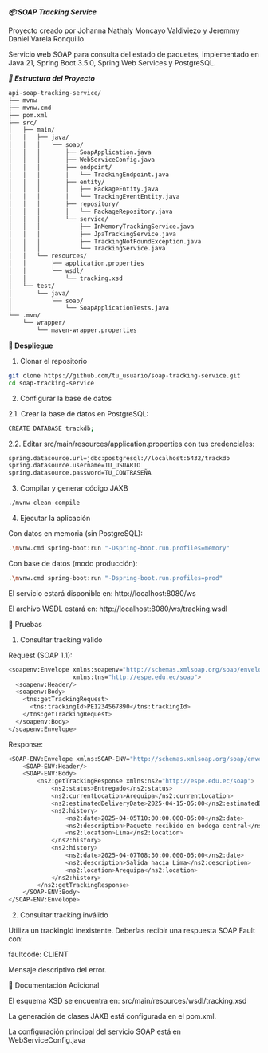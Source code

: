 ***📦 SOAP Tracking Service***

Proyecto creado por Johanna Nathaly Moncayo Valdiviezo y Jeremmy Daniel Varela Ronquillo

Servicio web SOAP para consulta del estado de paquetes, implementado en Java 21, Spring Boot 3.5.0, Spring Web Services y PostgreSQL.

***📂 Estructura del Proyecto***
```bash
api-soap-tracking-service/
├── mvnw
├── mvnw.cmd
├── pom.xml
├── src/
│   ├── main/
│   │   ├── java/
│   │   │   └── soap/
│   │   │       ├── SoapApplication.java
│   │   │       ├── WebServiceConfig.java
│   │   │       ├── endpoint/
│   │   │       │   └── TrackingEndpoint.java
│   │   │       ├── entity/
│   │   │       │   ├── PackageEntity.java
│   │   │       │   └── TrackingEventEntity.java
│   │   │       ├── repository/
│   │   │       │   └── PackageRepository.java
│   │   │       └── service/
│   │   │           ├── InMemoryTrackingService.java
│   │   │           ├── JpaTrackingService.java
│   │   │           ├── TrackingNotFoundException.java
│   │   │           └── TrackingService.java
│   │   └── resources/
│   │       ├── application.properties
│   │       └── wsdl/
│   │           └── tracking.xsd
│   └── test/
│       └── java/
│           └── soap/
│               └── SoapApplicationTests.java
└── .mvn/
    └── wrapper/
        └── maven-wrapper.properties
```
**🚀 Despliegue**
1. Clonar el repositorio
```bash
git clone https://github.com/tu_usuario/soap-tracking-service.git
cd soap-tracking-service
```
2. Configurar la base de datos

2.1. Crear la base de datos en PostgreSQL:
```bash
CREATE DATABASE trackdb;
```
2.2. Editar src/main/resources/application.properties con tus credenciales:
```bash
spring.datasource.url=jdbc:postgresql://localhost:5432/trackdb
spring.datasource.username=TU_USUARIO
spring.datasource.password=TU_CONTRASEÑA
```
3. Compilar y generar código JAXB
```bash
./mvnw clean compile
```
4. Ejecutar la aplicación

Con datos en memoria (sin PostgreSQL):
```bash
.\mvnw.cmd spring-boot:run "-Dspring-boot.run.profiles=memory"
```
Con base de datos (modo producción):
```bash
.\mvnw.cmd spring-boot:run "-Dspring-boot.run.profiles=prod"
```
El servicio estará disponible en:
http://localhost:8080/ws

El archivo WSDL estará en:
http://localhost:8080/ws/tracking.wsdl

🧪 Pruebas
1. Consultar tracking válido

Request (SOAP 1.1):
```bash
<soapenv:Envelope xmlns:soapenv="http://schemas.xmlsoap.org/soap/envelope/"
                  xmlns:tns="http://espe.edu.ec/soap">
  <soapenv:Header/>
  <soapenv:Body>
    <tns:getTrackingRequest>
      <tns:trackingId>PE1234567890</tns:trackingId>
    </tns:getTrackingRequest>
  </soapenv:Body>
</soapenv:Envelope>
```
Response:
```bash
<SOAP-ENV:Envelope xmlns:SOAP-ENV="http://schemas.xmlsoap.org/soap/envelope/">
    <SOAP-ENV:Header/>
    <SOAP-ENV:Body>
        <ns2:getTrackingResponse xmlns:ns2="http://espe.edu.ec/soap">
            <ns2:status>Entregado</ns2:status>
            <ns2:currentLocation>Arequipa</ns2:currentLocation>
            <ns2:estimatedDeliveryDate>2025-04-15-05:00</ns2:estimatedDeliveryDate>
            <ns2:history>
                <ns2:date>2025-04-05T10:00:00.000-05:00</ns2:date>
                <ns2:description>Paquete recibido en bodega central</ns2:description>
                <ns2:location>Lima</ns2:location>
            </ns2:history>
            <ns2:history>
                <ns2:date>2025-04-07T08:30:00.000-05:00</ns2:date>
                <ns2:description>Salida hacia Lima</ns2:description>
                <ns2:location>Arequipa</ns2:location>
            </ns2:history>
        </ns2:getTrackingResponse>
    </SOAP-ENV:Body>
</SOAP-ENV:Envelope>
```
2. Consultar tracking inválido

Utiliza un trackingId inexistente.
Deberías recibir una respuesta SOAP Fault con:

faultcode: CLIENT

Mensaje descriptivo del error.

📖 Documentación Adicional

El esquema XSD se encuentra en:
src/main/resources/wsdl/tracking.xsd

La generación de clases JAXB está configurada en el pom.xml.

La configuración principal del servicio SOAP está en WebServiceConfig.java

